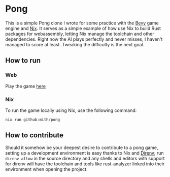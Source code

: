 # Pong

This is a simple Pong clone I wrote for some practice with the [Bevy](https://bevyengine.org/) game engine and [Nix](https://nixos.org). It serves as a simple example of how use Nix to build Rust packages for webassembly, letting Nix manage the toolchain and other dependencies.
Right now the AI plays perfectly and never misses, I haven't managed to score at least. Tweaking the difficulty is the next goal.

## How to run

### Web

Play the game [here](https://mith.github.io/pong)

### Nix

To run the game locally using Nix, use the following command:
```
nix run github:mith/pong
```

## How to contribute

Should it somehow be your deepest desire to contribute to a pong game, setting up a development environment is easy thanks to Nix and [Direnv](https://direnv.net/); run `direnv allow` in the source directory and any shells and editors with support for direnv will have the toolchain and tools like rust-analyzer linked into their environment when opening the project.
